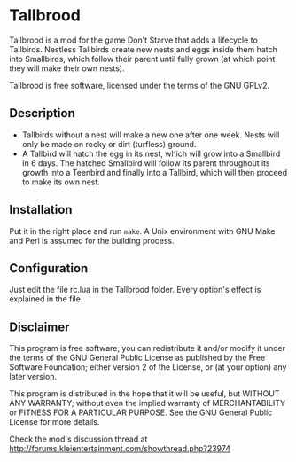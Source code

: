# Tallbrood

Tallbrood is a mod for the game Don't Starve that adds a lifecycle to Tallbirds. Nestless Tallbirds create new nests and eggs inside them hatch into Smallbirds, which follow their parent until fully grown (at which point they will make their own nests).

Tallbrood is free software, licensed under the terms of the GNU GPLv2.

## Description
* Tallbirds without a nest will make a new one after one week. Nests will only be made on rocky or dirt (turfless) ground.
* A Tallbird will hatch the egg in its nest, which will grow into a Smallbird in 6 days. The hatched Smallbird will follow its parent throughout its growth into a Teenbird and finally into a Tallbird, which will then proceed to make its own nest.

## Installation
Put it in the right place and run `make`. A Unix environment with GNU Make and Perl is assumed for the building process.

## Configuration
Just edit the file rc.lua in the Tallbrood folder. Every option's effect is explained in the file.

## Disclaimer
This program is free software; you can redistribute it and/or
modify it under the terms of the GNU General Public License
as published by the Free Software Foundation; either version 2
of the License, or (at your option) any later version.

This program is distributed in the hope that it will be useful,
but WITHOUT ANY WARRANTY; without even the implied warranty of
MERCHANTABILITY or FITNESS FOR A PARTICULAR PURPOSE.  See the
GNU General Public License for more details.


Check the mod's discussion thread at http://forums.kleientertainment.com/showthread.php?23974
